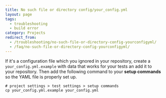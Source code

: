 ```yaml
---
title: No such file or directory config/your_config.yml
layout: page
tags:
  - troubleshooting
  - build error
category: Projects
redirect_from:
  - /troubleshooting/no-such-file-or-directory-config-yourconfigyml/
  - /faq/no-such-file-or-directory-config-yourconfigyml/
---
```

If it's a configuration file which you ignored in your repository, create a `your_config.yml.example` with data that works for your tests an add it to your repository. Then add the following command to your **setup commands** so the YAML file is properly set up.

```shell
# project settings > test settings > setup commands
cp your_config.yml.example your_config.yml
```
